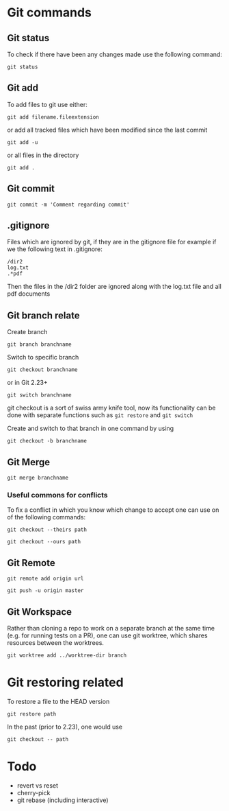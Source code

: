 # Git commands
## Git status
To check if there have been any changes made use the following command:

```
git status
```
## Git add
To add files to git use either:

```
git add filename.fileextension
```

or add all tracked files which have been modified since the last commit
```
git add -u
```
or all files in the directory

```
git add .
```
## Git commit

```
git commit -m 'Comment regarding commit'
```

## .gitignore

Files which are ignored by git, if they are in the gitignore file for example if we the following text in .gitignore:

```
/dir2
log.txt
.*pdf
```

Then the files in the /dir2 folder are ignored along with the log.txt file and all pdf documents

## Git branch relate

Create branch

```
git branch branchname
```

Switch to specific branch

```
git checkout branchname
```
or in Git 2.23+
```
git switch branchname
```
git checkout is a sort of swiss army knife tool, now its functionality can be done with separate functions such as `git restore` and `git switch`


Create and switch to that branch in one command by using
```
git checkout -b branchname
```

## Git Merge
```
git merge branchname
```
### Useful commons for conflicts

To fix a conflict in which you know which change to accept one can use on of the following commands:
```
git checkout --theirs path
```
```
git checkout --ours path
```

## Git Remote
```
git remote add origin url
```

```
git push -u origin master
```

## Git Workspace
Rather than cloning a repo to work on a separate branch at the same time (e.g. for running tests on a PR), one can use git worktree, which shares resources between the worktrees.

```
git worktree add ../worktree-dir branch
```

# Git restoring related 

To restore a file to the HEAD version
```
git restore path
```
In the past (prior to 2.23), one would use
```
git checkout -- path
```

# Todo

* revert vs reset
* cherry-pick
* git rebase (including interactive)






